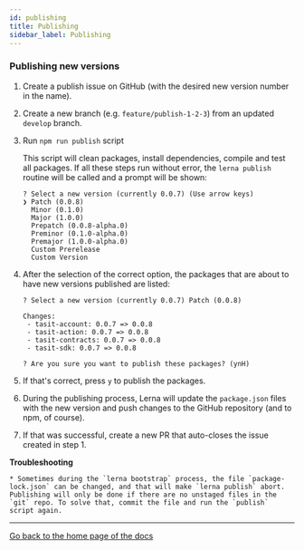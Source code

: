 ```yaml
---
id: publishing
title: Publishing
sidebar_label: Publishing
---
```


### Publishing new versions

1. Create a publish issue on GitHub (with the desired new version number in the name).

1. Create a new branch (e.g. `feature/publish-1-2-3`) from an updated `develop` branch.

1. Run `npm run publish` script

   This script will clean packages, install dependencies, compile and test all packages. If all these steps run without error, the `lerna publish` routine will be called and a prompt will be shown:


    ```
    ? Select a new version (currently 0.0.7) (Use arrow keys)
    ❯ Patch (0.0.8)
      Minor (0.1.0)
      Major (1.0.0)
      Prepatch (0.0.8-alpha.0)
      Preminor (0.1.0-alpha.0)
      Premajor (1.0.0-alpha.0)
      Custom Prerelease
      Custom Version
    ```

1. After the selection of the correct option, the packages that are about to have new versions published are listed:


    ```
    ? Select a new version (currently 0.0.7) Patch (0.0.8)

    Changes:
     - tasit-account: 0.0.7 => 0.0.8
     - tasit-action: 0.0.7 => 0.0.8
     - tasit-contracts: 0.0.7 => 0.0.8
     - tasit-sdk: 0.0.7 => 0.0.8

    ? Are you sure you want to publish these packages? (ynH)
    ```

1. If that's correct, press `y` to publish the packages.

1. During the publishing process, Lerna will update the `package.json` files with the new version and push changes to the GitHub repository (and to npm, of course).

1. If that was successful, create a new PR that auto-closes the issue created in step 1.

**Troubleshooting**

    * Sometimes during the `lerna bootstrap` process, the file `package-lock.json` can be changed, and that will make `lerna publish` abort. Publishing will only be done if there are no unstaged files in the `git` repo. To solve that, commit the file and run the `publish` script again.

---

[Go back to the home page of the docs](Home.md)
